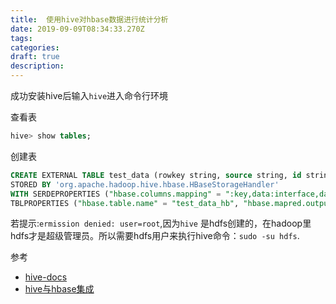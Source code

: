 ```yaml
---
title:  使用hive对hbase数据进行统计分析
date: 2019-09-09T08:34:33.270Z
tags: 
categories:
draft: true
description: 
---
```



成功安装hive后输入`hive`进入命令行环境

查看表  
```sql
hive> show tables;
```

创建表  
```sql
CREATE EXTERNAL TABLE test_data (rowkey string, source string, id string,url string,pdate int,pid string,pname string)
STORED BY 'org.apache.hadoop.hive.hbase.HBaseStorageHandler'
WITH SERDEPROPERTIES ("hbase.columns.mapping" = ":key,data:interface,data:id,data:url,data:publishDate,data:posterOriginId,data:posterScreenName")
TBLPROPERTIES ("hbase.table.name" = "test_data_hb", "hbase.mapred.output.outputtable" = "test_data)");
```

若提示:`ermission denied: user=root`,因为`hive` 是hdfs创建的，在hadoop里hdfs才是超级管理员。所以需要hdfs用户来执行hive命令：`sudo -su hdfs`.


参考  

- [hive-docs](https://cwiki.apache.org/confluence/display/Hive/GettingStarted#GettingStarted-CreatingHiveTables)
- [hive与hbase集成](https://cwiki.apache.org/confluence/display/Hive/HBaseIntegration)
